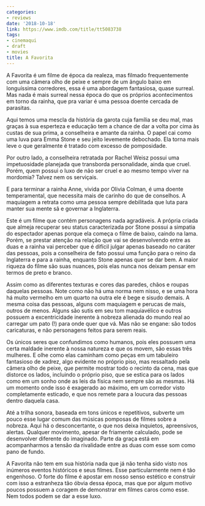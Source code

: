 ```yaml
---
categories:
- reviews
date: '2018-10-18'
link: https://www.imdb.com/title/tt5083738
tags:
- cinemaqui
- draft
- movies
title: A Favorita
---
```


A Favorita é um filme de época da realeza, mas filmado frequentemente com uma câmera olho de peixe e sempre de um ângulo baixo em longuíssima corredores, essa é uma abordagem fantasiosa, quase surreal. Mas nada é mais surreal nessa época do que os próprios acontecimentos em torno da rainha, que pra variar é uma pessoa doente cercada de parasitas.

Aqui temos uma mescla da história da garota cuja família se deu mal, mas graças à sua esperteza e educação tem a chance de dar a volta por cima às custas de sua prima, a conselheira e amante da rainha. O papel cai como uma luva para Emma Stone e seu jeito levemente debochado. Ela torna mais leve o que geralmente é tratado com excesso de pomposidade.

Por outro lado, a conselheira retratada por Rachel Weisz possui uma impetuosidade planejada que transborda personalidade, ainda que cruel. Porém, quem possui o luxo de não ser cruel e ao mesmo tempo viver na mordomia? Talvez nem os serviçais.

E para terminar a rainha Anne, vivida por Olivia Colman, é uma doente temperamental, que necessita mais de carinho do que de conselhos. A maquiagem a retrata como uma pessoa sempre debilitada que luta para manter sua mente sã e governar a Inglaterra.

Este é um filme que contém personagens nada agradáveis. A própria criada que almeja recuperar seu status caracterizada por Stone possui a simpatia do espectador apenas porque ela começa o filme de baixo, caindo na lama. Porém, se prestar atenção na relação que vai se desenvolvendo entre as duas e a rainha vai perceber que é difícil julgar apenas baseado no caráter das pessoas, pois a conselheira de fato possui uma função para o reino da Inglaterra e para a rainha, enquanto Stone apenas quer se dar bem. A maior riqueza do filme são suas nuances, pois elas nunca nos deixam pensar em termos de preto e branco.

Assim como as diferentes texturas e cores das paredes, chãos e roupas daquelas pessoas. Note como não há uma norma nem nisso, e se uma hora há muito vermelho em um quarto na outra ele é bege e sisudo demais. A mesma coisa das pessoas, alguns com maquiagem e perucas de mais, outros de menos. Alguns são sutis em seu tom maquiavélico e outros possuem a excentricidade inerente à nobreza alienada do mundo real ao carregar um pato (!) para onde quer que vá. Mas não se engane: são todos caricaturas, e não personagens feitos para serem reais.

Os únicos seres que confundimos como humanos, pois eles possuem uma certa maldade inerente à nossa natureza e que os movem, são essas três mulheres. E olhe como elas caminham como peças em um tabuleiro fantasioso de xadrez, algo evidente no próprio piso, mas ressaltado pela câmera olho de peixe, que permite mostrar todo o recinto da cena, mas que distorce os lados, incluindo o próprio piso, que se estica para os lados como em um sonho onde as leis da física nem sempre são as mesmas. Há um momento onde isso é exagerado ao máximo, em um corredor visto completamente esticado, e que nos remete para a loucura das pessoas dentro daquela casa.

Até a trilha sonora, baseada em tons únicos e repetitivos, subverte um pouco esse lugar comum das músicas pomposas de filmes sobre a nobreza. Aqui há o desconcertante, o que nos deixa inquietos, apreensivos, alertas. Qualquer movimento, apesar de friamente calculado, pode se desenvolver diferente do imaginado. Parte da graça está em acompanharmos a tensão da rivalidade entre as duas com esse som como pano de fundo.

A Favorita não tem em sua história nada que já não tenha sido visto nos inúmeros eventos históricos e seus filmes. Esse particularmente nem é tão engenhoso. O forte do filme é apostar em nosso senso estético e construir com isso a estranheza tão óbvia dessa época, mas que por algum motivo poucos possuem a coragem de demonstrar em filmes caros como esse. Nem todos podem se dar a esse luxo.